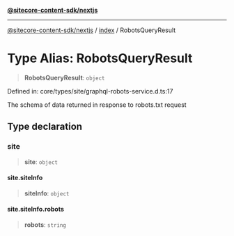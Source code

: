[**@sitecore-content-sdk/nextjs**](../../README.md)

***

[@sitecore-content-sdk/nextjs](../../README.md) / [index](../README.md) / RobotsQueryResult

# Type Alias: RobotsQueryResult

> **RobotsQueryResult**: `object`

Defined in: core/types/site/graphql-robots-service.d.ts:17

The schema of data returned in response to robots.txt request

## Type declaration

### site

> **site**: `object`

#### site.siteInfo

> **siteInfo**: `object`

#### site.siteInfo.robots

> **robots**: `string`
